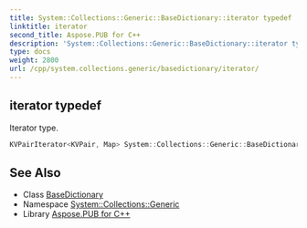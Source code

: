 ```yaml
---
title: System::Collections::Generic::BaseDictionary::iterator typedef
linktitle: iterator
second_title: Aspose.PUB for C++
description: 'System::Collections::Generic::BaseDictionary::iterator typedef. Iterator type in C++.'
type: docs
weight: 2800
url: /cpp/system.collections.generic/basedictionary/iterator/
---
```

## iterator typedef


Iterator type.

```cpp
KVPairIterator<KVPair, Map> System::Collections::Generic::BaseDictionary< Map >::iterator
```

## See Also

* Class [BaseDictionary](../)
* Namespace [System::Collections::Generic](../../)
* Library [Aspose.PUB for C++](../../../)
